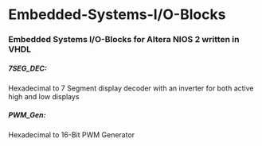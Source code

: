# Embedded-Systems-I/O-Blocks
### Embedded Systems I/O-Blocks for Altera NIOS 2 written in VHDL

##### 7SEG_DEC: 
Hexadecimal to 7 Segment display decoder with an inverter for both active high and low displays

##### PWM_Gen: 
Hexadecimal to 16-Bit PWM Generator 
